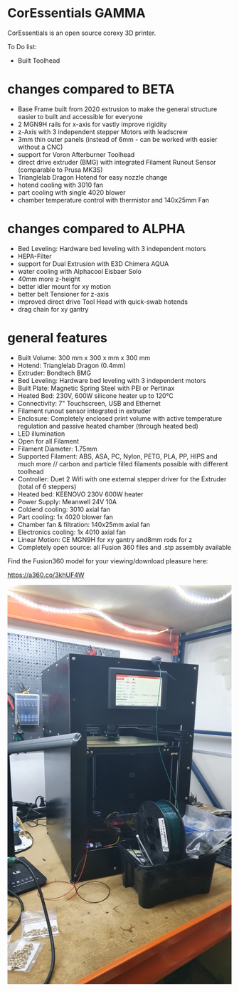 # CorEssentials GAMMA
CorEssentials is an open source corexy 3D printer.

To Do list:
- Built Toolhead

# changes compared to BETA
- Base Frame built from 2020 extrusion to make the general structure easier to built and accessible for everyone
- 2 MGN9H rails for x-axis for vastly improve rigidity
- z-Axis with 3 independent stepper Motors with leadscrew
- 3mm thin outer panels (instead of 6mm - can be worked with easier without a CNC)
- support for Voron Afterburner Toolhead
- direct drive extruder (BMG) with integrated Filament Runout Sensor (comparable to Prusa MK3S)
- Trianglelab Dragon Hotend for easy nozzle change
- hotend cooling with 3010 fan
- part cooling with single 4020 blower
- chamber temperature control with thermistor and 140x25mm Fan

# changes compared to ALPHA
- Bed Leveling: Hardware bed leveling with 3 independent motors
- HEPA-Filter
- support for Dual Extrusion with E3D Chimera AQUA
- water cooling with Alphacool Eisbaer Solo
- 40mm more z-height
- better idler mount for xy motion
- better belt Tensioner for z-axis
- improved direct drive Tool Head with quick-swab hotends
- drag chain for xy gantry

# general features
- Built Volume: 300 mm x 300 x mm x 300 mm
- Hotend: Trianglelab Dragon (0.4mm)
- Extruder: Bondtech BMG
- Bed Leveling: Hardware bed leveling with 3 independent motors
- Built Plate: Magnetic Spring Steel with PEI or Pertinax
- Heated Bed: 230V, 600W silicone heater up to 120°C
- Connectivity: 7" Touchscreen, USB and Ethernet
- Filament runout sensor integrated in extruder
- Enclosure: Completely enclosed print volume with active temperature regulation and passive heated chamber (through heated bed)
- LED illumination
- Open for all Filament
- Filament Diameter: 1.75mm
- Supported Filament: ABS, ASA, PC, Nylon, PETG, PLA, PP, HIPS and much more // carbon and  particle filled filaments possible with different toolhead
- Controller: Duet 2 Wifi with one external stepper driver for the Extruder (total of 6 steppers)
- Heated bed: KEENOVO 230V 600W heater
- Power Supply: Meanwell 24V 10A 
- Coldend cooling: 3010 axial fan
- Part cooling: 1x 4020 blower fan
- Chamber fan & filtration: 140x25mm axial fan
- Electronics cooling: 1x 4010 axial fan
- Linear Motion: CE MGN9H for xy gantry and8mm rods for z
- Completely open source: all Fusion 360 files and .stp assembly available

Find the Fusion360 model for your viewing/download pleasure here:

https://a360.co/3khUF4W


![CorEssentials GAMMA](https://github.com/MacNite/CorEssentials/blob/gamma/pictures/20201111_194859.jpg?raw=true)
